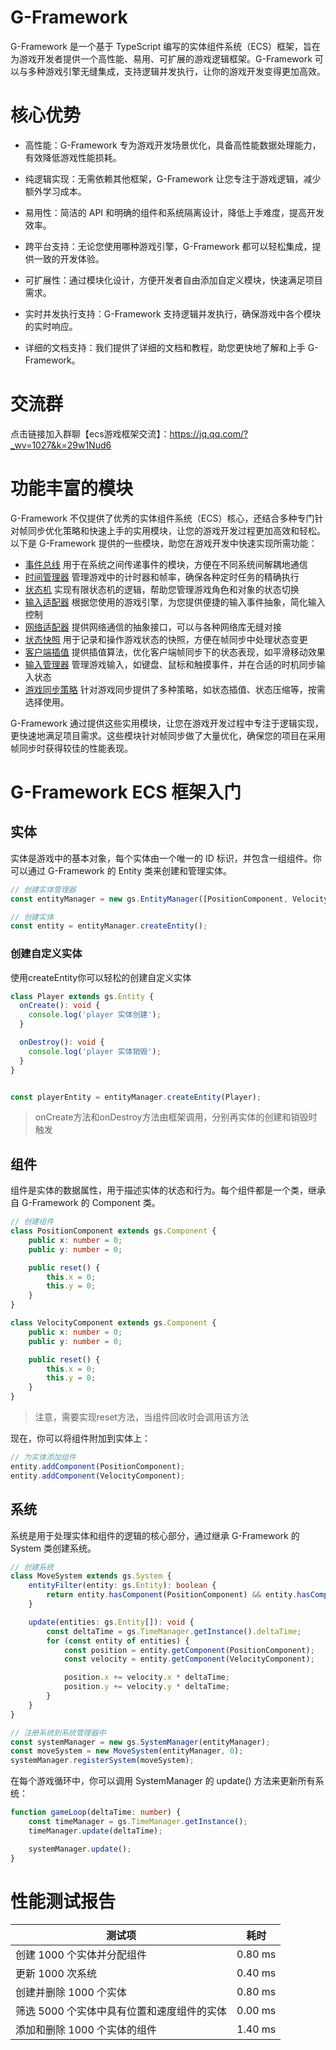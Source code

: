 # G-Framework

G-Framework 是一个基于 TypeScript 编写的实体组件系统（ECS）框架，旨在为游戏开发者提供一个高性能、易用、可扩展的游戏逻辑框架。G-Framework 可以与多种游戏引擎无缝集成，支持逻辑并发执行，让你的游戏开发变得更加高效。

# 核心优势

- 高性能：G-Framework 专为游戏开发场景优化，具备高性能数据处理能力，有效降低游戏性能损耗。

- 纯逻辑实现：无需依赖其他框架，G-Framework 让您专注于游戏逻辑，减少额外学习成本。

- 易用性：简洁的 API 和明确的组件和系统隔离设计，降低上手难度，提高开发效率。

- 跨平台支持：无论您使用哪种游戏引擎，G-Framework 都可以轻松集成，提供一致的开发体验。

- 可扩展性：通过模块化设计，方便开发者自由添加自定义模块，快速满足项目需求。

- 实时并发执行支持：G-Framework 支持逻辑并发执行，确保游戏中各个模块的实时响应。

- 详细的文档支持：我们提供了详细的文档和教程，助您更快地了解和上手 G-Framework。

# 交流群

点击链接加入群聊【ecs游戏框架交流】：https://jq.qq.com/?_wv=1027&k=29w1Nud6

# 功能丰富的模块

G-Framework 不仅提供了优秀的实体组件系统（ECS）核心，还结合多种专门针对帧同步优化策略和快速上手的实用模块，让您的游戏开发过程更加高效和轻松。以下是 G-Framework 提供的一些模块，助您在游戏开发中快速实现所需功能：

- [事件总线](docs/emitter.md) 用于在系统之间传递事件的模块，方便在不同系统间解耦地通信
- [时间管理器](docs/time-manager.md) 管理游戏中的计时器和帧率，确保各种定时任务的精确执行
- [状态机](docs/state-machine.md) 实现有限状态机的逻辑，帮助您管理游戏角色和对象的状态切换
- [输入适配器](docs/custom-input-adapter.md) 根据您使用的游戏引擎，为您提供便捷的输入事件抽象，简化输入控制
- [网络适配器](docs/network-adapter.md) 提供网络通信的抽象接口，可以与各种网络库无缝对接
- [状态快照](docs/state-snapshop.md) 用于记录和操作游戏状态的快照，方便在帧同步中处理状态变更
- [客户端插值](docs/interpolation.md) 提供插值算法，优化客户端帧同步下的状态表现，如平滑移动效果
- [输入管理器](docs/input-manager.md) 管理游戏输入，如键盘、鼠标和触摸事件，并在合适的时机同步输入状态
- [游戏同步策略](docs/sync-strategy.md) 针对游戏同步提供了多种策略，如状态插值、状态压缩等，按需选择使用。

G-Framework 通过提供这些实用模块，让您在游戏开发过程中专注于逻辑实现，更快速地满足项目需求。这些模块针对帧同步做了大量优化，确保您的项目在采用帧同步时获得较佳的性能表现。

# G-Framework ECS 框架入门

## 实体

实体是游戏中的基本对象，每个实体由一个唯一的 ID 标识，并包含一组组件。你可以通过 G-Framework 的 Entity 类来创建和管理实体。

```typescript
// 创建实体管理器
const entityManager = new gs.EntityManager([PositionComponent, VelocityComponent]);

// 创建实体
const entity = entityManager.createEntity();
```

### 创建自定义实体

使用createEntity你可以轻松的创建自定义实体

```ts
class Player extends gs.Entity {
  onCreate(): void {
    console.log('player 实体创建');
  }

  onDestroy(): void {
    console.log('player 实体销毁');
  }
}


const playerEntity = entityManager.createEntity(Player);
```

> onCreate方法和onDestroy方法由框架调用，分别再实体的创建和销毁时触发

## 组件

组件是实体的数据属性，用于描述实体的状态和行为。每个组件都是一个类，继承自 G-Framework 的 Component 类。

```typescript
// 创建组件
class PositionComponent extends gs.Component {
    public x: number = 0;
    public y: number = 0;

    public reset() {
        this.x = 0;
        this.y = 0;
    }
}

class VelocityComponent extends gs.Component {
    public x: number = 0;
    public y: number = 0;

    public reset() {
        this.x = 0;
        this.y = 0;
    }
}


```

> 注意，需要实现reset方法，当组件回收时会调用该方法

现在，你可以将组件附加到实体上：

```typescript
// 为实体添加组件
entity.addComponent(PositionComponent);
entity.addComponent(VelocityComponent);
```

## 系统

系统是用于处理实体和组件的逻辑的核心部分，通过继承 G-Framework 的 System 类创建系统。

```typescript
// 创建系统
class MoveSystem extends gs.System {
    entityFilter(entity: gs.Entity): boolean {
        return entity.hasComponent(PositionComponent) && entity.hasComponent(VelocityComponent);
    }

    update(entities: gs.Entity[]): void {
        const deltaTime = gs.TimeManager.getInstance().deltaTime;
        for (const entity of entities) {
            const position = entity.getComponent(PositionComponent);
            const velocity = entity.getComponent(VelocityComponent);

            position.x += velocity.x * deltaTime;
            position.y += velocity.y * deltaTime;
        }
    }
}

// 注册系统到系统管理器中
const systemManager = new gs.SystemManager(entityManager);
const moveSystem = new MoveSystem(entityManager, 0);
systemManager.registerSystem(moveSystem);
```

在每个游戏循环中，你可以调用 SystemManager 的 update() 方法来更新所有系统：

```typescript
function gameLoop(deltaTime: number) {
    const timeManager = gs.TimeManager.getInstance();
    timeManager.update(deltaTime);

    systemManager.update();
}
```

# 性能测试报告

| 测试项                                     | 耗时      |
| ------------------------------------------ | --------- |
| 创建 1000 个实体并分配组件                 | 0.80 ms   |
| 更新 1000 次系统                           | 0.40 ms   |
| 创建并删除 1000 个实体                     | 0.80 ms   |
| 筛选 5000 个实体中具有位置和速度组件的实体 | 0.00 ms   |
| 添加和删除 1000 个实体的组件              | 1.40 ms   |
